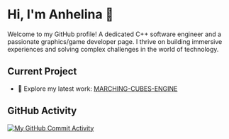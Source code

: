 # Hi, I'm Anhelina 👋

Welcome to my GitHub profile! A dedicated C++ software engineer and a passionate graphics/game developer page. 
I thrive on building immersive experiences and solving complex challenges in the world of technology.

## Current Project
- 🚀 Explore my latest work: [MARCHING-CUBES-ENGINE](https://github.com/h3llyy/MARCHING-CUBES-ENGINE)

## GitHub Activity

[![My GitHub Commit Activity](http://github-profile-summary-cards.vercel.app/api/cards/productive-time?username=h3llyy&theme=tokyonight&utcOffset=+2)](http://github-profile-summary-cards.vercel.app/api/cards/productive-time?username=h3llyy&theme=tokyonight&utcOffset=+2)

<!--
**h3llyy/h3llyy** is a ✨ _special_ ✨ repository because its `README.md` (this file) appears on your GitHub profile.

Here are some ideas to get you started:

- 🔭 I’m currently working on ...
- 🌱 I’m currently learning ...
- 👯 I’m looking to collaborate on ...
- 🤔 I’m looking for help with ...
- 💬 Ask me about ...
- 📫 How to reach me: ...
- 😄 Pronouns: ...
- ⚡ Fun fact: ...
-->


